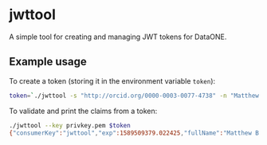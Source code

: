 # jwttool

A simple tool for creating and managing JWT tokens for DataONE.

## Example usage

To create a token (storing it in the environment variable `token`):

```sh
token=`./jwttool -s "http://orcid.org/0000-0003-0077-4738" -n "Matthew B. Jones" --ttl 86400 --key privkey.pem`
```

To validate and print the claims from a token:

```sh
./jwttool --key privkey.pem $token
{"consumerKey":"jwttool","exp":1589509379.022425,"fullName":"Matthew B. Jones","iat":1589422979.022425,"issuedAt":"2020-05-14T02:22:59.022425+00:00","sub":"http://orcid.org/0000-0003-0077-4738","ttl":86400,"userId":"http://orcid.org/0000-0003-0077-4738"}
```

